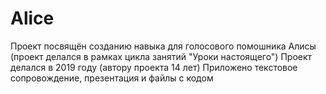 # Alice
Проект посвящён созданию навыка для голосового помошника Алисы (проект делался в рамках цикла занятий "Уроки настоящего")
Проект делался в 2019 году (автору проекта 14 лет) 
Приложено текстовое сопровождение, презентация и файлы с кодом
